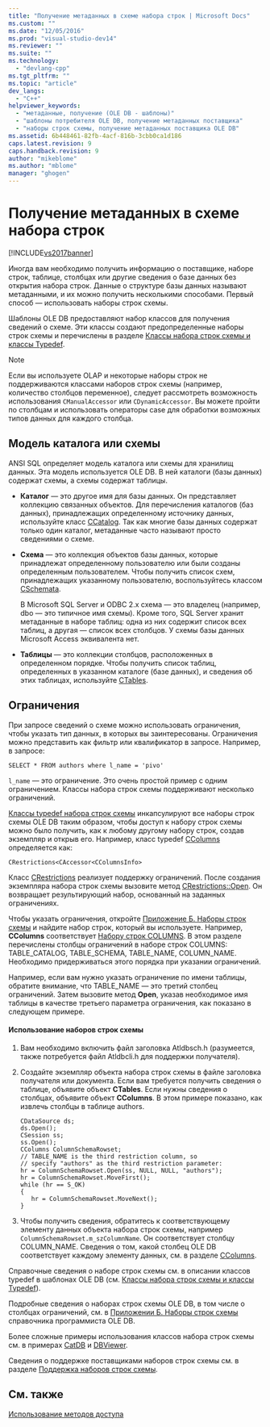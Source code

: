 ```yaml
---
title: "Получение метаданных в схеме набора строк | Microsoft Docs"
ms.custom: ""
ms.date: "12/05/2016"
ms.prod: "visual-studio-dev14"
ms.reviewer: ""
ms.suite: ""
ms.technology: 
  - "devlang-cpp"
ms.tgt_pltfrm: ""
ms.topic: "article"
dev_langs: 
  - "C++"
helpviewer_keywords: 
  - "метаданные, получение (OLE DB - шаблоны)"
  - "шаблоны потребителя OLE DB, получение метаданных поставщика"
  - "наборы строк схемы, получение метаданных поставщика OLE DB"
ms.assetid: 6b448461-82fb-4acf-816b-3cbb0ca1d186
caps.latest.revision: 9
caps.handback.revision: 9
author: "mikeblome"
ms.author: "mblome"
manager: "ghogen"
---
```

# Получение метаданных в схеме набора строк
[!INCLUDE[vs2017banner](../../assembler/inline/includes/vs2017banner.md)]

Иногда вам необходимо получить информацию о поставщике, наборе строк, таблице, столбцах или другие сведения о базе данных без открытия набора строк.  Данные о структуре базы данных называют метаданными, и их можно получить несколькими способами.  Первый способ — использовать наборы строк схемы.  
  
 Шаблоны OLE DB предоставляют набор классов для получения сведений о схеме. Эти классы создают предопределенные наборы строк схемы и перечислены в разделе [Классы набора строк схемы и классы Typedef](../Topic/Schema%20Rowset%20Classes%20and%20Typedef%20Classes.md).  
  
> [!NOTE]
>  Если вы используете OLAP и некоторые наборы строк не поддерживаются классами наборов строк схемы \(например, количество столбцов переменное\), следует рассмотреть возможность использования `CManualAccessor` или `CDynamicAccessor`.  Вы можете пройти по столбцам и использовать операторы case для обработки возможных типов данных для каждого столбца.  
  
## Модель каталога или схемы  
 ANSI SQL определяет модель каталога или схемы для хранилищ данных. Эта модель используется OLE DB.  В ней каталоги \(базы данных\) содержат схемы, а схемы содержат таблицы.  
  
-   **Каталог** — это другое имя для базы данных.  Он представляет коллекцию связанных объектов.  Для перечисления каталогов \(баз данных\), принадлежащих определенному источнику данных, используйте класс [CCatalog](../../data/oledb/ccatalogs-ccataloginfo.md).  Так как многие базы данных содержат только один каталог, метаданные часто называют просто сведениями о схеме.  
  
-   **Схема** — это коллекция объектов базы данных, которые принадлежат определенному пользователю или были созданы определенным пользователем.  Чтобы получить список схем, принадлежащих указанному пользователю, воспользуйтесь классом [CSchemata](../../data/oledb/cschemata-cschematainfo.md).  
  
     В Microsoft SQL Server и ODBC 2.x схема — это владелец \(например, dbo — это типичное имя схемы\).  Кроме того, SQL Server хранит метаданные в наборе таблиц: одна из них содержит список всех таблиц, а другая — список всех столбцов.  У схемы базы данных Microsoft Access эквивалента нет.  
  
-   **Таблицы** — это коллекции столбцов, расположенных в определенном порядке.  Чтобы получить список таблиц, определенных в указанном каталоге \(базе данных\), и сведения об этих таблицах, используйте [CTables](../../data/oledb/ctables-ctableinfo.md).  
  
## Ограничения  
 При запросе сведений о схеме можно использовать ограничения, чтобы указать тип данных, в которых вы заинтересованы.  Ограничения можно представить как фильтр или квалификатор в запросе.  Например, в запросе:  
  
```  
SELECT * FROM authors where l_name = 'pivo'  
```  
  
 `l_name` — это ограничение.  Это очень простой пример с одним ограничением. Классы набора строк схемы поддерживают несколько ограничений.  
  
 [Классы typedef набора строк схемы](../Topic/Schema%20Rowset%20Classes%20and%20Typedef%20Classes.md) инкапсулируют все наборы строк схемы OLE DB таким образом, чтобы доступ к набору строк схемы можно было получить, как к любому другому набору строк, создав экземпляр и открыв его.  Например, класс typedef [CColumns](../../data/oledb/ccolumns-ccolumnsinfo.md) определяется как:  
  
```  
CRestrictions<CAccessor<CColumnsInfo>  
```  
  
 Класс [CRestrictions](../Topic/CRestrictions%20Class.md) реализует поддержку ограничений.  После создания экземпляра набора строк схемы вызовите метод [CRestrictions::Open](../../data/oledb/crestrictions-open.md).  Он возвращает результирующий набор, основанный на заданных ограничениях.  
  
 Чтобы указать ограничения, откройте [Приложение Б. Наборы строк схемы](http://go.microsoft.com/fwlink/?LinkId=64681) и найдите набор строк, который вы используете.  Например, **CColumns** соответствует [Набору строк COLUMNS](http://go.microsoft.com/fwlink/?LinkId=64682). В этом разделе перечислены столбцы ограничений в наборе строк COLUMNS: TABLE\_CATALOG, TABLE\_SCHEMA, TABLE\_NAME, COLUMN\_NAME.  Необходимо придерживаться этого порядка при указании ограничений.  
  
 Например, если вам нужно указать ограничение по имени таблицы, обратите внимание, что TABLE\_NAME — это третий столбец ограничений. Затем вызовите метод **Open**, указав необходимое имя таблицы в качестве третьего параметра ограничения, как показано в следующем примере.  
  
#### Использование наборов строк схемы  
  
1.  Вам необходимо включить файл заголовка Atldbsch.h \(разумеется, также потребуется файл Atldbcli.h для поддержки получателя\).  
  
2.  Создайте экземпляр объекта набора строк схемы в файле заголовка получателя или документа.  Если вам требуется получить сведения о таблице, объявите объект **CTables**. Если нужны сведения о столбцах, объявите объект **CColumns**.  В этом примере показано, как извлечь столбцы в таблице authors.  
  
    ```  
    CDataSource ds;  
    ds.Open();  
    CSession ss;  
    ss.Open();  
    CColumns ColumnSchemaRowset;  
    // TABLE_NAME is the third restriction column, so  
    // specify "authors" as the third restriction parameter:  
    hr = ColumnSchemaRowset.Open(ss, NULL, NULL, "authors");  
    hr = ColumnSchemaRowset.MoveFirst();  
    while (hr == S_OK)  
    {  
       hr = ColumnSchemaRowset.MoveNext();  
    }  
    ```  
  
3.  Чтобы получить сведения, обратитесь к соответствующему элементу данных объекта набора строк схемы, например `ColumnSchemaRowset.m_szColumnName`.  Он соответствует столбцу COLUMN\_NAME.  Сведения о том, какой столбец OLE DB соответствует каждому элементу данных, см. в разделе [CColumns](../../data/oledb/ccolumns-ccolumnsinfo.md).  
  
 Справочные сведения о наборе строк схемы см. в описании классов typedef в шаблонах OLE DB \(см. [Классы набора строк схемы и классы Typedef](../Topic/Schema%20Rowset%20Classes%20and%20Typedef%20Classes.md)\).  
  
 Подробные сведения о наборах строк схемы OLE DB, в том числе о столбцах ограничений, см. в [Приложении Б. Наборы строк схемы](http://go.microsoft.com/fwlink/?LinkId=64681) справочника программиста OLE DB.  
  
 Более сложные примеры использования классов набора строк схемы см. в примерах [CatDB](http://msdn.microsoft.com/ru-ru/003d516b-2bf6-444e-8be5-4ebaa0b66046) и [DBViewer](http://msdn.microsoft.com/ru-ru/07620f99-c347-4d09-9ebc-2459e8049832).  
  
 Сведения о поддержке поставщиками наборов строк схемы см. в разделе [Поддержка наборов строк схемы](../../data/oledb/supporting-schema-rowsets.md).  
  
## См. также  
 [Использование методов доступа](../../data/oledb/using-accessors.md)